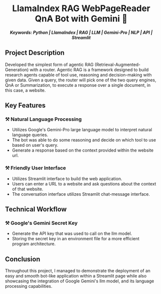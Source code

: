 <h1 align="center"> LlamaIndex RAG WebPageReader QnA Bot with Gemini 🤖 </h1>

<h5 align="center">Keywords: Python | LlamaIndex | RAG | LLM | Gemini-Pro | NLP | API | Streamlit</h5>
<h2>Project Description</h2>
Developed the simplest form of agentic RAG (Retrieval-Augmented-Generation) with a router. 
Agentic RAG is a framework designed to build research agents capable of tool use, reasoning and decision-making with given data.
Given a query, the router will pick one of the two query engines, QnA or Summarization, to execute a response over a single document, in this case, a website.
<h2>Key Features</h2>
<h3>⚒️ Natural Language Processing</h3>
<ul>
 <li> Utilizes Google's Gemini-Pro large language model to interpret natural language queries. </li>
 <li> The bot was able to do some reasoning and decide on which tool to use based on user's query. </li>
 <li> Generate a response based on the context provided within the website url. </li>
</ul>
<h3>⚒️ Friendly User Interface</h3>
<ul>
  <li> Utilizes Streamlit interface to build the web application.</li>
  <li> Users can enter a URL to a website and ask questions about the context of that website.</li>
  <li> The conversation interface utilizes Streamlit chat-message interface.</li>
</ul>
<h2>Technical Workflow</h2>
<h3>⚒️ Google's Gemini Secret Key</h3>
<ul>
  <li> Generate the API key that was used to call on the llm model.</li>
  <li> Storing the secret key in an environment file for a more efficient program architecture.</li>
</ul>
<h2>Conclusion</h2>
Throughout this project, I managed to demonstrate the deployment of an easy and smooth bot-like application within a Streamlit page while also showcasing the integration of Google Gemini's llm model, and its language processing capabilities. 

